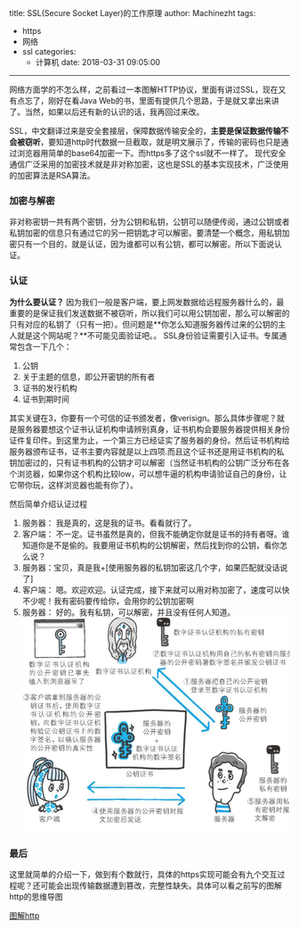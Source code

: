 title: SSL(Secure Socket Layer)的工作原理
author: Machinezht
tags:
  - https
  - 网络
  - ssl
categories:
	- 计算机
date: 2018-03-31 09:05:00
---
网络方面学的不怎么样，之前看过一本图解HTTP协议，里面有讲过SSL，现在又有点忘了，刚好在看Java Web的书，里面有提供几个思路，于是就又拿出来讲了。当然，如果以后还有新的认识的话，我再回过来改。

SSL，中文翻译过来是安全套接层，保障数据传输安全的，**主要是保证数据传输不会被窃听**，要知道http时代数据一旦截取，就是明文展示了，传输的密码也只是通过浏览器用简单的base64加密一下。而https多了这个ssl就不一样了。
现代安全通信广泛采用的加密技术就是非对称加密，这也是SSL的基本实现技术，广泛使用的加密算法是RSA算法。
<!-- more -->
### **加密与解密**
非对称密钥一共有两个密钥，分为公钥和私钥，公钥可以随便传阅，通过公钥或者私钥加密的信息只有通过它的另一把钥匙才可以解密。要清楚一个概念，用私钥加密只有一个目的，就是认证，因为谁都可以有公钥，都可以解密。所以下面说认证。
### **认证**
**为什么要认证？**
因为我们一般是客户端，要上网发数据给远程服务器什么的，最重要的是保证我们发送数据不被窃听，所以我们可以用公钥加密，那么可以解密的只有对应的私钥了（只有一把）。但问题是**你怎么知道服务器传过来的公钥的主人就是这个网站呢？**不可能见面验证吧。。
SSL身份验证需要引入证书。专属通常包含一下几个：
1. 公钥
2. 关于主题的信息，即公开密钥的所有者
3. 证书的发行机构
4. 证书到期时间

其实关键在3，你要有一个可信的证书颁发者，像verisign。那么具体步骤呢？就是服务器要想这个证书认证机构申请辨别真身，证书机构会要服务器提供相关身份证件复印件。到这里为止，一个第三方已经证实了服务器的身份。然后证书机构给服务器颁布证书，证书主要内容就是以上四项.而且这个证书还是用证书机构的私钥加密过的，只有证书机构的公钥才可以解密（当然证书机构的公钥广泛分布在各个浏览器，如果你这个机构比较low，可以想牛逼的机构申请验证自己的身份，让它带你玩，这样浏览器也能有你了）。

然后简单介绍认证过程

1. 服务器： 我是真的，这是我的证书。看看就行了。
2. 客户端： 不一定。证书虽然是真的，但我不能确定你就是证书的持有者呀。谁知道你是不是偷的。我要用证书机构的公钥解密，然后找到你的公钥，看你怎么说？
3. 服务器：宝贝，真是我+[使用服务器的私钥加密这几个字，如果匹配就没话说了]
4. 客户端： 嗯。欢迎欢迎。认证完成，接下来就可以用对称加密了，速度可以快不少呢！我有密码要传给你，会用你的公钥加密啊
5. 服务器： 好的。我有私钥，可以解密，并且没有任何人知道。
![](/assets/blog_img/180331-2.png)

### **最后**
这里就简单的介绍一下，做到有个数就行，具体的https实现可能会有九个交互过程呢？还可能会出现传输数据遭到篡改，完整性缺失。具体可以看之前写的图解http的思维导图

[图解http](http://naotu.baidu.com/file/2b0a637c68766be187bbf6f2f8288255?token=28e45abf38880409)